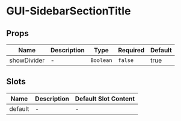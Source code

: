 # GUI-SidebarSectionTitle

## Props

<!-- @vuese:GUI-SidebarSectionTitle:props:start -->
|Name|Description|Type|Required|Default|
|---|---|---|---|---|
|showDivider|-|`Boolean`|`false`|true|

<!-- @vuese:GUI-SidebarSectionTitle:props:end -->


## Slots

<!-- @vuese:GUI-SidebarSectionTitle:slots:start -->
|Name|Description|Default Slot Content|
|---|---|---|
|default|-|-|

<!-- @vuese:GUI-SidebarSectionTitle:slots:end -->


